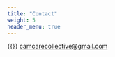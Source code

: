 ```yaml
---
title: "Contact"
weight: 5
header_menu: true
---
```


{{<icon class="fa fa-envelope">}}&nbsp;[camcarecollective@gmail.com](mailto:your-email@your-domain.com)

